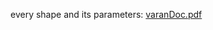 
every shape and its parameters:
[varanDoc.pdf](https://github.com/user-attachments/files/23108563/varanDoc.pdf)
